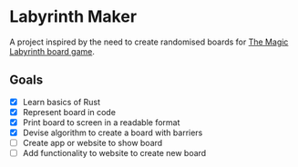 # Labyrinth Maker

A project inspired by the need to create randomised boards
for [The Magic Labyrinth board game](https://en.wikipedia.org/wiki/The_Magic_Labyrinth_(board_game)).

## Goals

- [x] Learn basics of Rust
- [x] Represent board in code
- [x] Print board to screen in a readable format
- [x] Devise algorithm to create a board with barriers
- [ ] Create app or website to show board
- [ ] Add functionality to website to create new board